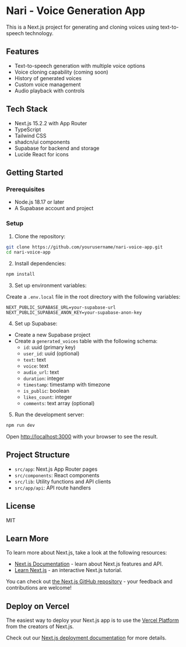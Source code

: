 # Nari - Voice Generation App

This is a Next.js project for generating and cloning voices using text-to-speech technology.

## Features

- Text-to-speech generation with multiple voice options
- Voice cloning capability (coming soon)
- History of generated voices
- Custom voice management
- Audio playback with controls

## Tech Stack

- Next.js 15.2.2 with App Router
- TypeScript
- Tailwind CSS
- shadcn/ui components
- Supabase for backend and storage
- Lucide React for icons

## Getting Started

### Prerequisites

- Node.js 18.17 or later
- A Supabase account and project

### Setup

1. Clone the repository:

```bash
git clone https://github.com/yourusername/nari-voice-app.git
cd nari-voice-app
```

2. Install dependencies:

```bash
npm install
```

3. Set up environment variables:

Create a `.env.local` file in the root directory with the following variables:

```
NEXT_PUBLIC_SUPABASE_URL=your-supabase-url
NEXT_PUBLIC_SUPABASE_ANON_KEY=your-supabase-anon-key
```

4. Set up Supabase:

- Create a new Supabase project
- Create a `generated_voices` table with the following schema:
  - `id`: uuid (primary key)
  - `user_id`: uuid (optional)
  - `text`: text
  - `voice`: text
  - `audio_url`: text
  - `duration`: integer
  - `timestamp`: timestamp with timezone
  - `is_public`: boolean
  - `likes_count`: integer
  - `comments`: text array (optional)

5. Run the development server:

```bash
npm run dev
```

Open [http://localhost:3000](http://localhost:3000) with your browser to see the result.

## Project Structure

- `src/app`: Next.js App Router pages
- `src/components`: React components
- `src/lib`: Utility functions and API clients
- `src/app/api`: API route handlers

## License

MIT

## Learn More

To learn more about Next.js, take a look at the following resources:

- [Next.js Documentation](https://nextjs.org/docs) - learn about Next.js features and API.
- [Learn Next.js](https://nextjs.org/learn) - an interactive Next.js tutorial.

You can check out [the Next.js GitHub repository](https://github.com/vercel/next.js) - your feedback and contributions are welcome!

## Deploy on Vercel

The easiest way to deploy your Next.js app is to use the [Vercel Platform](https://vercel.com/new?utm_medium=default-template&filter=next.js&utm_source=create-next-app&utm_campaign=create-next-app-readme) from the creators of Next.js.

Check out our [Next.js deployment documentation](https://nextjs.org/docs/app/building-your-application/deploying) for more details.
